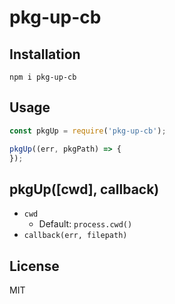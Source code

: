 # pkg-up-cb

## Installation

```
npm i pkg-up-cb
```

## Usage

``` javascript
const pkgUp = require('pkg-up-cb');

pkgUp((err, pkgPath) => {
});
```

## pkgUp([cwd], callback)

- `cwd`
    - Default: `process.cwd()`
- `callback(err, filepath)`

## License

MIT
